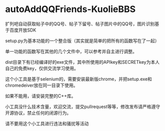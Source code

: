 # autoAddQQFriends-KuolieBBS 
扩列吧自动获取帖子中的QQ号、帖子下留号、帖子图片中的QQ号，图片识别基于百度开放SDK

setup.py为基本功能的一个整合版（其实就是简单的把所有的函数写在了一起）

单一功能的函数写在其他的几个文件中，可以参考并自主进行调整。

dist目录下有已经编译好的exe文件，其中所使用的APIkey和SECRETkey为本人自己的免费key，仅供交流学习使用。

这个小工具是基于selenium的，需要安装最新版chrome，并把setup.exe和chromedeiver放在同一目录下使用。

如果不能用，请安装完整的C++库。

小工具没什么技术含量，欢迎交流，提交pullrequest等等，修改发布请严格遵守开源协议，禁止任何的闭源行为。

请不要用这个小工具进行违法和骚扰等活动
